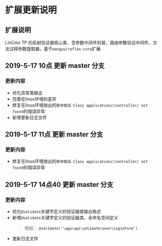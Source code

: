 # 扩展更新说明

## 扩展说明

LinCms TP 的反射验证器核心类，含参数中间件封装，路由参数验证中间件，方法注释参数提取器，基于`wangyu/reflex-core`扩展

## 2019-5-17 10点 更新 master 分支

### 更新内容

- 优化异常类输出
- 完善在linux环境的差异
- 修复在linux环境抛出的`致命错误 Class application//controller/ not found`的错误异常
- 新增更新日志文件


## 2019-5-17 11点 更新 master 分支

### 更新内容

- 修复在linux环境抛出的`致命错误 Class application//controller/ not found`的错误异常


## 2019-5-17 14点40 更新 master 分支

### 更新内容

- 优化`@validate`关键字定义的验证器类输出格式
- 新增`@validate`关键字定义的验证器类，全命名空间定义
  >  例如： **`@validate('\app\api\validate\user\LoginForm')`**
- 更新日志文件